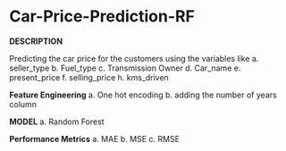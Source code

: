 # Car-Price-Prediction-RF

**DESCRIPTION**

Predicting the car price for the customers using the variables like
a. seller_type
b. Fuel_type
c. Transmission Owner
d. Car_name
e. present_price
f. selling_price
h. kms_driven

**Feature Engineering**
a. One hot encoding
b. adding the number of years column

**MODEL**
a. Random Forest

**Performance Metrics**
a. MAE
b. MSE
c. RMSE
